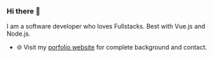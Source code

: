 ### Hi there 👋

I am a software developer who loves Fullstacks. Best with Vue.js and Node.js.

- 🌐 Visit my [porfolio website](https://haensse.dev) for complete background and contact.
